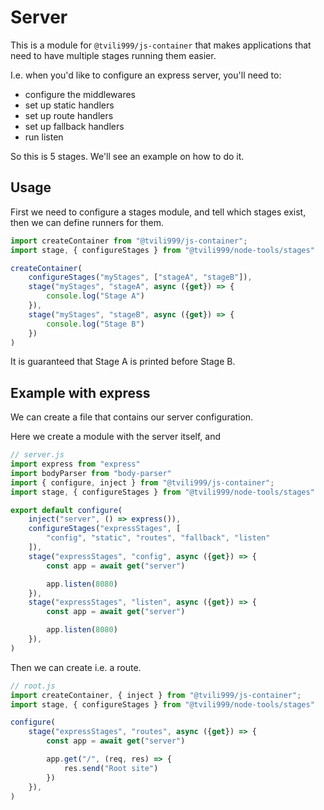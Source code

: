 # Server

This is a module for `@tvili999/js-container` that makes applications that need to have multiple stages running them easier.

I.e. when you'd like to configure an express server, you'll need to:
 - configure the middlewares
 - set up static handlers
 - set up route handlers
 - set up fallback handlers
 - run listen

So this is 5 stages. We'll see an example on how to do it.

## Usage

First we need to configure a stages module, and tell which stages exist, then we can define runners for them.

```ts
import createContainer from "@tvili999/js-container";
import stage, { configureStages } from "@tvili999/node-tools/stages"

createContainer(
    configureStages("myStages", ["stageA", "stageB"]),
    stage("myStages", "stageA", async ({get}) => {
        console.log("Stage A")
    }),
    stage("myStages", "stageB", async ({get}) => {
        console.log("Stage B")
    })
)
```

It is guaranteed that Stage A is printed before Stage B.

## Example with express

We can create a file that contains our server configuration.

Here we create a module with the server itself, and

```ts
// server.js
import express from "express"
import bodyParser from "body-parser"
import { configure, inject } from "@tvili999/js-container";
import stage, { configureStages } from "@tvili999/node-tools/stages"

export default configure(
    inject("server", () => express()),
    configureStages("expressStages", [
        "config", "static", "routes", "fallback", "listen"
    ]),
    stage("expressStages", "config", async ({get}) => {
        const app = await get("server")

        app.listen(8080)
    }),
    stage("expressStages", "listen", async ({get}) => {
        const app = await get("server")

        app.listen(8080)
    }),
)
```

Then we can create i.e. a route.

```ts
// root.js
import createContainer, { inject } from "@tvili999/js-container";
import stage, { configureStages } from "@tvili999/node-tools/stages"

configure(
    stage("expressStages", "routes", async ({get}) => {
        const app = await get("server")

        app.get("/", (req, res) => {
            res.send("Root site")
        })
    }),
)
```